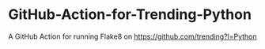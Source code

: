 # GitHub-Action-for-Trending-Python
A GitHub Action for running Flake8 on https://github.com/trending?l=Python
